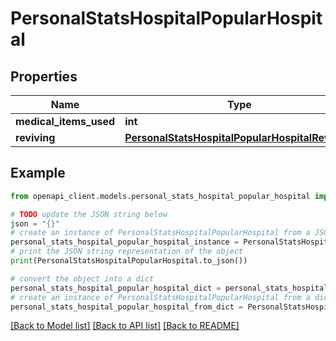 # PersonalStatsHospitalPopularHospital


## Properties

Name | Type | Description | Notes
------------ | ------------- | ------------- | -------------
**medical_items_used** | **int** |  | 
**reviving** | [**PersonalStatsHospitalPopularHospitalReviving**](PersonalStatsHospitalPopularHospitalReviving.md) |  | 

## Example

```python
from openapi_client.models.personal_stats_hospital_popular_hospital import PersonalStatsHospitalPopularHospital

# TODO update the JSON string below
json = "{}"
# create an instance of PersonalStatsHospitalPopularHospital from a JSON string
personal_stats_hospital_popular_hospital_instance = PersonalStatsHospitalPopularHospital.from_json(json)
# print the JSON string representation of the object
print(PersonalStatsHospitalPopularHospital.to_json())

# convert the object into a dict
personal_stats_hospital_popular_hospital_dict = personal_stats_hospital_popular_hospital_instance.to_dict()
# create an instance of PersonalStatsHospitalPopularHospital from a dict
personal_stats_hospital_popular_hospital_from_dict = PersonalStatsHospitalPopularHospital.from_dict(personal_stats_hospital_popular_hospital_dict)
```
[[Back to Model list]](../README.md#documentation-for-models) [[Back to API list]](../README.md#documentation-for-api-endpoints) [[Back to README]](../README.md)


